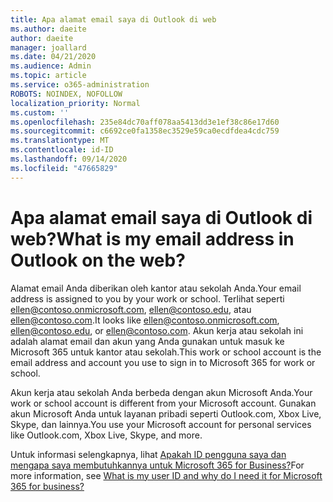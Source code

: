 ```yaml
---
title: Apa alamat email saya di Outlook di web
ms.author: daeite
author: daeite
manager: joallard
ms.date: 04/21/2020
ms.audience: Admin
ms.topic: article
ms.service: o365-administration
ROBOTS: NOINDEX, NOFOLLOW
localization_priority: Normal
ms.custom: ''
ms.openlocfilehash: 235e84dc70aff078aa5413dd3e1ef38c86e17d60
ms.sourcegitcommit: c6692ce0fa1358ec3529e59ca0ecdfdea4cdc759
ms.translationtype: MT
ms.contentlocale: id-ID
ms.lasthandoff: 09/14/2020
ms.locfileid: "47665829"
---
```

# <a name="what-is-my-email-address-in-outlook-on-the-web"></a><span data-ttu-id="c41f2-102">Apa alamat email saya di Outlook di web?</span><span class="sxs-lookup"><span data-stu-id="c41f2-102">What is my email address in Outlook on the web?</span></span>

<span data-ttu-id="c41f2-103">Alamat email Anda diberikan oleh kantor atau sekolah Anda.</span><span class="sxs-lookup"><span data-stu-id="c41f2-103">Your email address is assigned to you by your work or school.</span></span> <span data-ttu-id="c41f2-104">Terlihat seperti ellen@contoso.onmicrosoft.com, ellen@contoso.edu, atau ellen@contoso.com.</span><span class="sxs-lookup"><span data-stu-id="c41f2-104">It looks like ellen@contoso.onmicrosoft.com, ellen@contoso.edu, or ellen@contoso.com.</span></span> <span data-ttu-id="c41f2-105">Akun kerja atau sekolah ini adalah alamat email dan akun yang Anda gunakan untuk masuk ke Microsoft 365 untuk kantor atau sekolah.</span><span class="sxs-lookup"><span data-stu-id="c41f2-105">This work or school account is the email address and account you use to sign in to Microsoft 365 for work or school.</span></span>

<span data-ttu-id="c41f2-106">Akun kerja atau sekolah Anda berbeda dengan akun Microsoft Anda.</span><span class="sxs-lookup"><span data-stu-id="c41f2-106">Your work or school account is different from your Microsoft account.</span></span> <span data-ttu-id="c41f2-107">Gunakan akun Microsoft Anda untuk layanan pribadi seperti Outlook.com, Xbox Live, Skype, dan lainnya.</span><span class="sxs-lookup"><span data-stu-id="c41f2-107">You use your Microsoft account for personal services like Outlook.com, Xbox Live, Skype, and more.</span></span>

<span data-ttu-id="c41f2-108">Untuk informasi selengkapnya, lihat [Apakah ID pengguna saya dan mengapa saya membutuhkannya untuk Microsoft 365 for Business?](https://support.office.com/article/37da662b-5da6-4b56-a091-2731b2ecc8b4)</span><span class="sxs-lookup"><span data-stu-id="c41f2-108">For more information, see [What is my user ID and why do I need it for Microsoft 365 for business?](https://support.office.com/article/37da662b-5da6-4b56-a091-2731b2ecc8b4)</span></span>